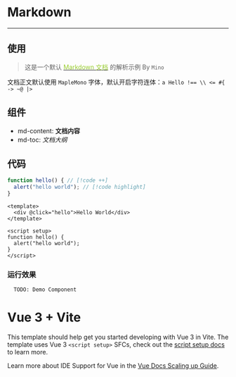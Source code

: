 # Markdown

---

## 使用

> 这是一个默认 [<span style="color: yellowgreen;">Markdown 文档</span>][1] 的解析示例 By `Mino`

文档正文默认使用 `MapleMono` 字体，默认开启字符连体：`a Hello !== \\ <= #{ -> ~@ |>`

## 组件

- md-content: **文档内容**
- md-toc: _文档大纲_

## 代码

```js
function hello() { // [!code ++]
  alert("hello world"); // [!code highlight]
}
```

```vue
<template>
  <div @click="hello">Hello World</div>
</template>

<script setup>
function hello() {
  alert("hello world");
}
</script>
```

### 运行效果

```runner
  TODO: Demo Component
```

# Vue 3 + Vite

This template should help get you started developing with Vue 3 in Vite. The template uses Vue 3 `<script setup>` SFCs, check out the [script setup docs](https://v3.vuejs.org/api/sfc-script-setup.html#sfc-script-setup) to learn more.

Learn more about IDE Support for Vue in the [Vue Docs Scaling up Guide](https://vuejs.org/guide/scaling-up/tooling.html#ide-support).

[1]: https://marxi.co/
